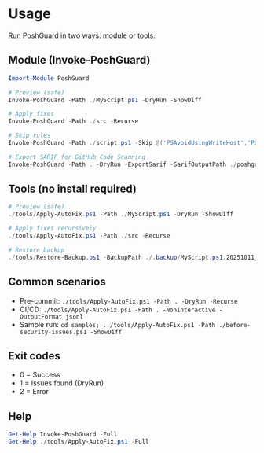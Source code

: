 Usage
=====

Run PoshGuard in two ways: module or tools.

Module (Invoke-PoshGuard)
-------------------------
```powershell
Import-Module PoshGuard

# Preview (safe)
Invoke-PoshGuard -Path ./MyScript.ps1 -DryRun -ShowDiff

# Apply fixes
Invoke-PoshGuard -Path ./src -Recurse

# Skip rules
Invoke-PoshGuard -Path ./script.ps1 -Skip @('PSAvoidUsingWriteHost','PSUseApprovedVerbs')

# Export SARIF for GitHub Code Scanning
Invoke-PoshGuard -Path . -DryRun -ExportSarif -SarifOutputPath ./poshguard-results.sarif
```

Tools (no install required)
---------------------------
```powershell
# Preview (safe)
./tools/Apply-AutoFix.ps1 -Path ./MyScript.ps1 -DryRun -ShowDiff

# Apply fixes recursively
./tools/Apply-AutoFix.ps1 -Path ./src -Recurse

# Restore backup
./tools/Restore-Backup.ps1 -BackupPath ./.backup/MyScript.ps1.20251011_140523.bak
```

Common scenarios
----------------
- Pre-commit: `./tools/Apply-AutoFix.ps1 -Path . -DryRun -Recurse`
- CI/CD: `./tools/Apply-AutoFix.ps1 -Path . -NonInteractive -OutputFormat jsonl`
- Sample run: `cd samples; ../tools/Apply-AutoFix.ps1 -Path ./before-security-issues.ps1 -ShowDiff`

Exit codes
----------
- 0 = Success
- 1 = Issues found (DryRun)
- 2 = Error

Help
----
```powershell
Get-Help Invoke-PoshGuard -Full
Get-Help ./tools/Apply-AutoFix.ps1 -Full
```

